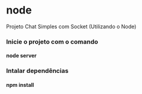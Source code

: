 # node
Projeto Chat Simples com Socket (Utilizando o Node)

### Inicie o projeto com o comando
#### node server

### Intalar dependências
#### npm install
